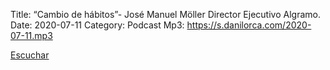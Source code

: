 Title: “Cambio de hábitos”- José Manuel Möller Director Ejecutivo Algramo.
Date: 2020-07-11
Category: Podcast
Mp3: https://s.danilorca.com/2020-07-11.mp3

<a href="https://s.danilorca.com/2020-07-11.mp3" type="audio/mpeg">
Escuchar
</a>
